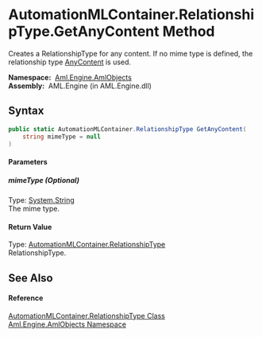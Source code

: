 AutomationMLContainer.RelationshipType.GetAnyContent Method
===========================================================
Creates a RelationshipType for any content. If no mime type is defined, the relationship type [AnyContent][1] is used.

  **Namespace:**  [Aml.Engine.AmlObjects][2]  
  **Assembly:**  AML.Engine (in AML.Engine.dll)

Syntax
------

```csharp
public static AutomationMLContainer.RelationshipType GetAnyContent(
	string mimeType = null
)
```

#### Parameters

##### *mimeType* (Optional)
Type: [System.String][3]  
 The mime type.

#### Return Value
Type: [AutomationMLContainer.RelationshipType][4]  
 RelationshipType. 

See Also
--------

#### Reference
[AutomationMLContainer.RelationshipType Class][4]  
[Aml.Engine.AmlObjects Namespace][2]  

[1]: AnyContent.md
[2]: ../README.md
[3]: https://docs.microsoft.com/dotnet/api/system.string
[4]: README.md
[5]: https://www.automationml.org
[6]: ../../icons/logoShade.png